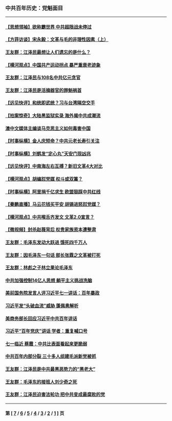 ### 中共百年历史：党魁面目
---
#### [【思想领袖】欲称霸世界 中共超限战未停过](../../pages/nf1176107/n13745142.md?09220430) 
#### [【方菲访谈】宋永毅：文革与毛的非理性因素（上）](../../pages/nf1176107/n13469956.md?09220430) 
#### [王友群：江泽民最想让人们遗忘的是什么？](../../pages/nf1176107/n13408949.md?09220430) 
#### [【横河观点】中国共产运动拐点 暴严重衰老迹象](../../pages/nf1176107/n13388333.md?09220430) 
#### [王友群：江泽民与108名中共亿元贪官](../../pages/nf1176107/n13352358.md?09220430) 
#### [王友群：江泽民是活摘器官的罪魁祸首](../../pages/nf1176107/n13336903.md?09220430) 
#### [【远见快评】和统即武统？习与台湾隔空交手](../../pages/nf1176107/n13297739.md?09220430) 
#### [【拍案惊奇】大陆黑监狱实录 海外揭中共成潮流](../../pages/nf1176107/n13288853.md?09220430) 
#### [澳中文媒体主编谈马克思主义如何毒害中国](../../pages/nf1176107/n13257387.md?09220430) 
#### [【时事纵横】金人庆短命？中共元老长寿引关注](../../pages/nf1176107/n13217934.md?09220430) 
#### [【时事纵横】刘鹤发“定心丸”天安门现凶兆](../../pages/nf1176107/n13215416.md?09220430) 
#### [【远见快评】中南海左右互搏？新旧文革4大对比](../../pages/nf1176107/n13214745.md?09220430) 
#### [【横河观点】胡编怼党媒 权斗或双簧？](../../pages/nf1176107/n13210864.md?09220430) 
#### [【时事纵横】阿里捐千亿求生 欧盟狠踩中共红线](../../pages/nf1176107/n13206431.md?09220430) 
#### [【秦鹏直播】马云花钱买平安 胡锡进怒怼党媒？](../../pages/nf1176107/n13206392.md?09220430) 
#### [【横河观点】中共喉舌齐发文 文革2.0宣言？](../../pages/nf1176107/n13201248.md?09220430) 
#### [【微视频】封杀赵薇背后 权贵家族资本遭整肃](../../pages/nf1176107/n13197798.md?09220430) 
#### [王友群：毛泽东发动大跃进 饿死四千万人](../../pages/nf1176107/n13177158.md?09220430) 
#### [王友群：因毛泽东一句话 部长张霖之文革被打死](../../pages/nf1176107/n13161711.md?09220430) 
#### [王友群：林彪之子林立果论毛泽东](../../pages/nf1176107/n13128622.md?09220430) 
#### [中共加强控制14亿人思想 躺平主义挑战洗脑](../../pages/nf1176107/n13094299.md?09220430) 
#### [美前国务院发言人评习近平七一讲话：百年暴政](../../pages/nf1176107/n13066986.md?09220430) 
#### [习近平发“头破血流”威胁 蓬佩奥解析](../../pages/nf1176107/n13063604.md?09220430) 
#### [美商务部长回应习近平中共百年讲话](../../pages/nf1176107/n13062903.md?09220430) 
#### [习近平“百年党庆”讲话 学者：重复喊口号](../../pages/nf1176107/n13061411.md?09220430) 
#### [七一临近 蔡霞：中共比表面看起来更脆弱](../../pages/nf1176107/n13056418.md?09220430) 
#### [中共百年内部分裂 三十多人组建毛派新党被抓](../../pages/nf1176107/n13044023.md?09220430) 
#### [王友群：江泽民是中共最黑恶势力的“黑老大”](../../pages/nf1176107/n13022180.md?09220430) 
#### [王友群：毛泽东的接班人刘少奇之死](../../pages/nf1176107/n12991772.md?09220430) 
#### [王友群：江泽民迫害法轮功 把中共变成最腐败的党](../../pages/nf1176107/n12947347.md?09220430) 

---
#### 第 [ [7](./7.md?09220430) / [6](./6.md?09220430) / [5](./5.md?09220430) / [4](./4.md?09220430) / [3](./3.md?09220430) / [2](./2.md?09220430) / [1](./1.md?09220430) ] 页
